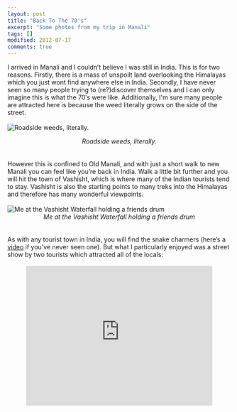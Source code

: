 ```yaml
---
layout: post
title: "Back To The 70's"
excerpt: "Some photos from my trip in Manali"
tags: []
modified: 2012-07-17
comments: true
---
```


I arrived in Manali and I couldn’t believe I was still in India. This is for two reasons. Firstly, there is a mass of unspoilt land overlooking the Himalayas which you just wont find anywhere else in India. Secondly, I have never seen so many people trying to (re?)discover themselves and I can only imagine this is what the 70′s were like. Additionally, I'm sure many people are attracted here is because the weed literally grows on the side of the street.
<br />
<br />
<img src="{{ site.url }}/images/roadside_weeds.jpg" alt="Roadside weeds, literally."/>
<center><em>Roadside weeds, literally.</em></center>
<br />
<br />
However this is confined to Old Manali, and with just a short walk to new Manali you can feel like you’re back in India. Walk a little bit further and you will hit the town of Vashisht, which is where many of the Indian tourists tend to stay. Vashisht is also the starting points to many treks into the Himalayas and therefore has many wonderful viewpoints.
<br />
<br />
<img src="{{ site.url }}/images/vashisht_waterfall.jpg" alt="Me at the Vashisht Waterfall holding a friends drum" />
<center><em>Me at the Vashisht Waterfall holding a friends drum</em></center>
<br />
<br />
As with any tourist town in India, you will find the snake charmers (here’s a <a href="http://www.youtube.com/watch?v=MB8Zi1m3Kpg&amp;feature=youtu.be">video</a> if you’ve never seen one). But what I particularly enjoyed was a street show by two tourists which attracted all of the locals:
<br />
<br />
<center>
<iframe width="420" height="315" src="https://www.youtube.com/embed/MB8Zi1m3Kpg" frameborder="0" allowfullscreen></iframe>
</center>